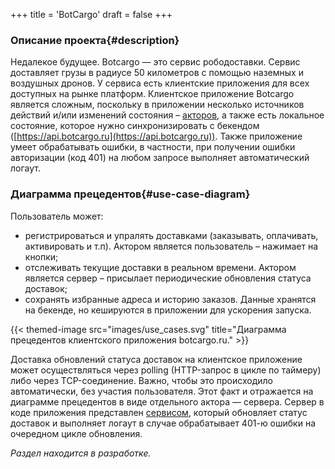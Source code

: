 +++
title = 'BotCargo'
draft = false
+++

### Описание проекта{#description}

Недалекое будущее. Botcargo — это сервис рободоставки. Сервис доставляет грузы в радиусе 50 километров с помощью наземных и воздушных дронов.
У сервиса есть клиентские приложения для всех доступных на рынке платформ. Клиентское приложение Botcargo является сложным, поскольку в приложении несколько источников действий и/или изменений состояния – [акторов](https://ru.wikipedia.org/wiki/Актор_(UML) "Актор – Википедия"), а также есть локальное состояние, которое нужно синхронизировать с бекендом ([https://api.botcargo.ru](https://api.botcargo.ru)). Также приложение умеет обрабатывать ошибки, в частности, при получении ошибки авторизации (код 401) на любом запросе выполняет автоматический логаут.

### Диаграмма прецедентов{#use-case-diagram}

Пользователь может:

- регистрироваться и упралять доставками (заказывать, оплачивать, активировать и т.п). Актором является пользователь – нажимает на кнопки;
- отслеживать текущие доставки в реальном времени. Актором является сервер – присылает периодические обновления статуса доставок;
- сохранять избранные адреса и историю заказов. Данные хранятся на бекенде, но кешируются в приложении для ускорения запуска.

{{< themed-image src="images/use_cases.svg" title="Диаграмма прецедентов клиентского приложения botcargo.ru." >}}

Доставка обновлений статуса доставок на клиентское приложение может осуществляться через polling (HTTP-запрос в цикле по таймеру) либо через TCP-соединение. Важно, чтобы это происходило автоматически, без участия пользователя. Этот факт и отражается на диаграмме прецедентов в виде отдельного актора — сервера. Сервер в коде приложения представлен [сервисом]("/service#definition" "Сервис – rossmanual.com"), который обновляет статус доставок и выполняет логаут в случае обрабатывает 401-ю ошибки на очередном цикле обновления.

*Раздел находится в разработке.*
